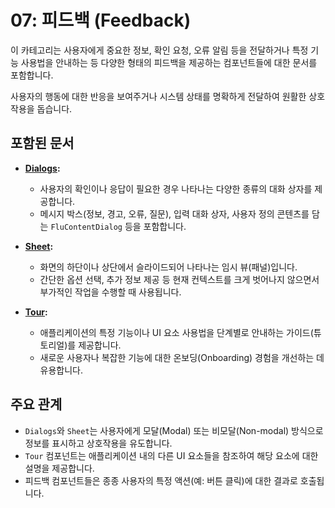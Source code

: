 # 07: 피드백 (Feedback)

이 카테고리는 사용자에게 중요한 정보, 확인 요청, 오류 알림 등을 전달하거나 특정 기능 사용법을 안내하는 등 다양한 형태의 피드백을 제공하는 컴포넌트들에 대한 문서를 포함합니다.

사용자의 행동에 대한 반응을 보여주거나 시스템 상태를 명확하게 전달하여 원활한 상호작용을 돕습니다.

## 포함된 문서

*   **[Dialogs](./Dialogs.md):**
    *   사용자의 확인이나 응답이 필요한 경우 나타나는 다양한 종류의 대화 상자를 제공합니다.
    *   메시지 박스(정보, 경고, 오류, 질문), 입력 대화 상자, 사용자 정의 콘텐츠를 담는 `FluContentDialog` 등을 포함합니다.

*   **[Sheet](./Sheet.md):**
    *   화면의 하단이나 상단에서 슬라이드되어 나타나는 임시 뷰(패널)입니다.
    *   간단한 옵션 선택, 추가 정보 제공 등 현재 컨텍스트를 크게 벗어나지 않으면서 부가적인 작업을 수행할 때 사용됩니다.

*   **[Tour](./Tour.md):**
    *   애플리케이션의 특정 기능이나 UI 요소 사용법을 단계별로 안내하는 가이드(튜토리얼)를 제공합니다.
    *   새로운 사용자나 복잡한 기능에 대한 온보딩(Onboarding) 경험을 개선하는 데 유용합니다.

## 주요 관계

*   `Dialogs`와 `Sheet`는 사용자에게 모달(Modal) 또는 비모달(Non-modal) 방식으로 정보를 표시하고 상호작용을 유도합니다.
*   `Tour` 컴포넌트는 애플리케이션 내의 다른 UI 요소들을 참조하여 해당 요소에 대한 설명을 제공합니다.
*   피드백 컴포넌트들은 종종 사용자의 특정 액션(예: 버튼 클릭)에 대한 결과로 호출됩니다. 